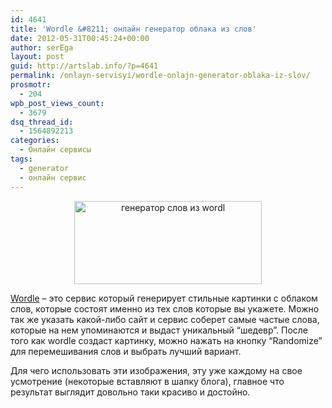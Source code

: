 ```yaml
---
id: 4641
title: 'Wordle &#8211; онлайн генератор облака из слов'
date: 2012-05-31T00:45:24+00:00
author: serEga
layout: post
guid: http://artslab.info/?p=4641
permalink: /onlayn-servisyi/wordle-onlajn-generator-oblaka-iz-slov/
prosmotr:
  - 204
wpb_post_views_count:
  - 3679
dsq_thread_id:
  - 1564892213
categories:
  - Онлайн сервисы
tags:
  - generator
  - онлайн сервис
---
```

<center>
  <a href="http://img.artslab.info/wordle_generator_oblak_slow.jpg"><img src="http://img.artslab.info/wordle_generator_oblak_slow-300x133.jpg" alt="генератор слов из wordl" title="wordle_generator_oblak_slow" width="300" height="133" class="aligncenter size-medium wp-image-4642" srcset="http://img.artslab.info/wordle_generator_oblak_slow-300x133.jpg 300w, http://img.artslab.info/wordle_generator_oblak_slow.jpg 823w" sizes="(max-width: 300px) 100vw, 300px" /></a>
</center>

<a href="http://www.wordle.net/" target="_blank">Wordle</a> &#8211; это сервис который генерирует стильные картинки с облаком слов, которые состоят именно из тех слов которые вы укажете. Можно так же указать какой-либо сайт и сервис соберет самые частые слова, которые на нем упоминаются и выдаст уникальный &#8220;шедевр&#8221;. После того как wordle создаст картинку, можно нажать на кнопку &#8220;Randomize&#8221; для перемешивания слов и выбрать лучший вариант.

Для чего использовать эти изображения, эту уже каждому на свое усмотрение (некоторые вставляют в шапку блога), главное что результат выглядит довольно таки красиво и достойно.